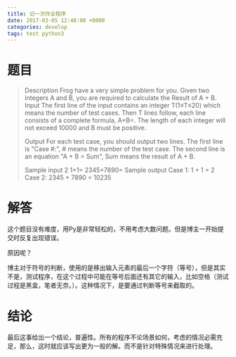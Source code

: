 ```yaml
---
title: 记一次作业程序
date: 2017-03-05 12:48:00 +0800
categories: develop
tags: test python3
---
```


<!-- more -->
# 题目

> Description
> Frog have a very simple problem for you. Given two integers A and B, you are required to calculate the Result of A + B.
> Input
> The first line of the input contains an integer T(1≤T≤20) which means the number of test cases. Then T lines follow, each line consists of a complete formula, A+B=. The length of each integer will not exceed 10000 and B must be positive.
>
> Output
> For each test case, you should output two lines. The first line is "Case #:", # means the number of the test case. The second line is an equation "A + B = Sum", Sum means the result of A + B.
>
> Sample input
> 2
> 1+1=
> 2345+7890=
> Sample output
> Case 1:
> 1 + 1 = 2
> Case 2:
> 2345 + 7890 = 10235

# 解答

这个题目没有难度，用Py是非常轻松的，不用考虑大数问题。但是博主一开始提交时反复出现错误。

原因呢？

博主对于符号的判断，使用的是移出输入元素的最后一个字符（等号），但是其实不是，测试程序，在这个过程中可能在等号后面还有其它的输入，比如空格（测试过程是黑盒，笔者无奈。）。这种情况下，是要通过判断等号来截取的。

# 结论

最后这事给出一个结论，普遍性。所有的程序不论场景如何，考虑的情况必需充足，那么，这时就应该写出更为一般的解。而不是针对特殊情况来进行处理。
